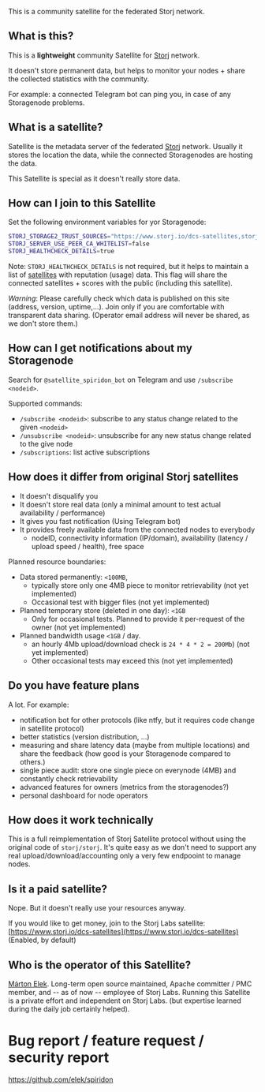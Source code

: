 This is a community satellite for the federated Storj network.

## What is this?

This is a <b>lightweight</b> community Satellite for [Storj](https://storj.io) network.

It doesn't store permanent data, but helps to monitor your nodes + share the collected statistics with the community.

For example: a connected Telegram bot can ping you, in case of any Storagenode problems.

## What is a satellite?

Satellite is the metadata server of the federated [Storj](https://storj.io) network. Usually it stores the location the data, while the
connected Storagenodes are hosting the data.

This Satellite is special as it doesn't really store data.

## How can I join to this Satellite

Set the following environment variables for yor Storagenode:

```bash
STORJ_STORAGE2_TRUST_SOURCES="https://www.storj.io/dcs-satellites,storj://1NusSk8HjWppghiWvofEBDqryDaxiALPah8EyRxXWdNkwXg7ai@spiridon.anzix.net:7777"
STORJ_SERVER_USE_PEER_CA_WHITELIST=false
STORJ_HEALTHCHECK_DETAILS=true
```

Note: `STORJ_HEALTHCHECK_DETAILS` is not required, but it helps to maintain a list of [satellites](/satellites) with
reputation (usage) data. This flag will share the connected satellites + scores with the public (including this satellite).

*Warning*: Please carefully check which data is published on this site (address, version, uptime,...). Join only if you are comfortable with transparent data sharing. (Operator email address will never be shared, as we don't store them.)

## How can I get notifications about my Storagenode

Search for `@satellite_spiridon_bot` on Telegram and use `/subscribe <nodeid>`.

Supported commands:

* `/subscribe <nodeid>`: subscribe to any status change related to the given `<nodeid>`
* `/unsubscribe <nodeid>`: unsubscribe for any new status change related to the give node
* `/subscriptions`: list active subscriptions

## How does it differ from original Storj satellites

* It doesn't disqualify you
* It doesn't store real data (only a minimal amount to test actual availability / performance)
* It gives you fast notification (Using Telegram bot)
* It provides freely available data from the connected nodes to everybody
  * nodeID, connectivity information (IP/domain), availability (latency / upload speed / health), free space

Planned resource boundaries:

* Data stored permanently: `<100MB`,
  * typically store only one 4MB piece to monitor retrievability (not yet implemented)
  * Occasional test with bigger files (not yet implemented)
* Planned temporary store (deleted in one day): `<1GB`
  * Only for occasional tests. Planned to provide it per-request of the owner (not yet implemented)
* Planned bandwidth usage `<1GB` / day.
  * an hourly 4Mb upload/download check is `24 * 4 * 2 = 200Mb`) (not yet implemented)
  * Other occasional tests may exceed this (not yet implemented)

## Do you have feature plans

A lot. For example:

* notification bot for other protocols (like ntfy, but it requires code change in satellite protocol)
* better statistics (version distribution, ...)
* measuring and share latency data (maybe from multiple locations) and share the feedback (how good is your Storagenode
  compared to others.)
* single piece audit: store one single piece on everynode (4MB) and constantly check retrievability
* advanced features for owners (metrics from the storagenodes?)
* personal dashboard for node operators

## How does it work technically

This is a full reimplementation of Storj Satellite protocol without using the original code of `storj/storj`. It's quite
easy as we don't need to support any real upload/download/accounting only a very few endpooint to manage nodes.

## Is it a paid satellite?

Nope. But it doesn't really use your resources anyway.

If you would like to get money, join to the Storj Labs
satellite: [https://www.storj.io/dcs-satellites](https://www.storj.io/dcs-satellites) (Enabled, by default)

## Who is the operator of this Satellite?

[Márton Elek](https://github.com/elek). Long-term open source maintained, Apache committer / PMC member, and -- as of
now -- employee of Storj Labs. Running this Satellite is a private effort and independent on Storj Labs. (but expertise
learned during the daily job certainly helped).

# Bug report / feature request / security report

https://github.com/elek/spiridon


